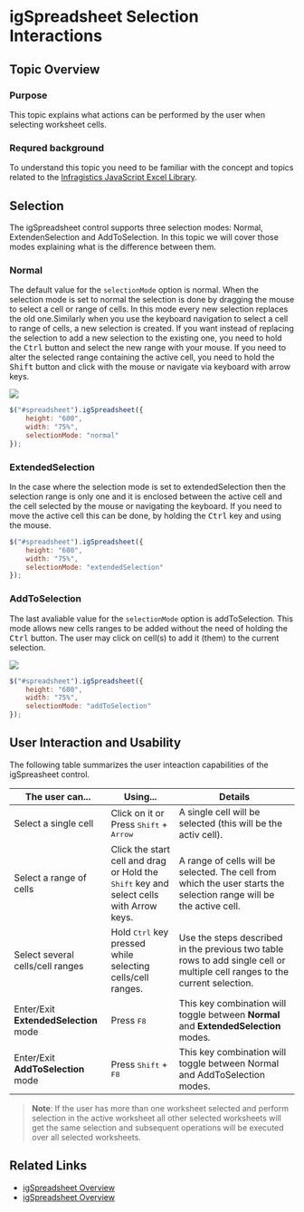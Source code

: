 ﻿<!--
|metadata|
{
    "fileName": "igspreadsheet-selection",
    "controlName": "igSpreadsheet",
    "tags": []
}
|metadata|
-->

# igSpreadsheet Selection Interactions

## Topic Overview
### Purpose
This topic explains what actions can be performed by the user when selecting worksheet cells.

### Requred background
To understand this topic you need to be familiar with the concept and topics related to the [Infragistics JavaScript Excel Library](javascript-excel-library.html).

## Selection

The igSpreadsheet control supports three selection modes: Normal, ExtendenSelection and AddToSelection. In this topic we will cover those modes explaining what is the difference between them.

### Normal

The default value for the `selectionMode` option is normal. When the selection mode is set to normal the selection is done by dragging the mouse to select a cell or range of cells. In this mode every new selection replaces the old one.Similarly when you use the keyboard navigation to select a cell to range of cells, a new selection is created. If you want instead of replacing the selection to add a new selection to the existing one, you need to hold the <kbd>Ctrl</kbd> button and select the new range with your mouse. If you need to alter the selected range containing the active cell, you need to hold the <kbd>Shift</kbd> button and click with the mouse or navigate via keyboard with arrow keys.

![](images/igSpreadsheet_Normal.png)

```js
$("#spreadsheet").igSpreadsheet({
    height: "600",
    width: "75%",
    selectionMode: "normal"
});
```

### ExtendedSelection

In the case where the selection mode is set to extendedSelection then the selection range is only one and it is enclosed between the active cell and the cell selected by the mouse or navigating the keyboard. If you need to move the active cell this can be done, by holding the <kbd>Ctrl</kbd> key and using the mouse.

```js
$("#spreadsheet").igSpreadsheet({
    height: "600",
    width: "75%",
    selectionMode: "extendedSelection"
});
```

### AddToSelection

The last avaliable value for the `selectionMode` option is addToSelection. This mode allows new cells ranges to be added without the need of holding the <kbd>Ctrl</kbd> button. The user may click on cell(s) to add it (them) to the current selection.

![](images/igSpreadsheet_addToSelection.png)

```js
$("#spreadsheet").igSpreadsheet({
    height: "600",
    width: "75%",
    selectionMode: "addToSelection"
});
```



## User Interaction and Usability

The following table summarizes the user inteaction capabilities of the igSpreasheet control.

The user can...| Using...|Details
---|---|---
Select a single cell| Click on it or Press <kbd>Shift</kbd> + <kbd>Arrow</kbd>| A single cell will be selected (this will be the activ cell).
Select a range of cells| Click the start cell and drag or Hold the <kbd>Shift</kbd> key and select cells with Arrow keys.| A range of cells will be selected. The cell from which the user starts the selection range will be the active cell.
Select several cells/cell ranges|Hold <kbd>Ctrl</kbd> key pressed while selecting cells/cell ranges. | Use the steps described in the previous two table rows to add single cell or multiple cell ranges to the current selection.
Enter/Exit **ExtendedSelection** mode | Press <kbd>F8</kbd> | This key combination will toggle between **Normal** and **ExtendedSelection** modes.
Enter/Exit **AddToSelection** mode | Press <kbd>Shift</kbd> + <kbd>F8</kbd> | This key combination will toggle between Normal and AddToSelection modes.

>**Note**: If the user has more than one worksheet selected and perform selection in the active worksheet all other selected worksheets will get the same selection and subsequent operations will be executed over all selected worksheets.

## Related Links
-   [igSpreadsheet Overview](igSpreadsheet-Overview.html)
-   [igSpreadsheet Overview](igSpreadsheet-Activation-and-Navigation-Interaction.html)


